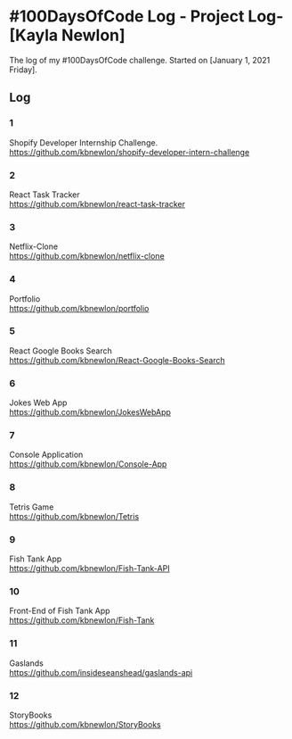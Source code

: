# #100DaysOfCode Log - Project Log- [Kayla Newlon]

The log of my #100DaysOfCode challenge. Started on [January 1, 2021 Friday].

## Log

### 1
Shopify Developer Internship Challenge. <br>
https://github.com/kbnewlon/shopify-developer-intern-challenge

### 2
React Task Tracker <br>
https://github.com/kbnewlon/react-task-tracker

### 3
Netflix-Clone <br>
https://github.com/kbnewlon/netflix-clone

### 4 
Portfolio <br>
https://github.com/kbnewlon/portfolio

### 5 
React Google Books Search <br>
https://github.com/kbnewlon/React-Google-Books-Search

### 6 
Jokes Web App <br>
https://github.com/kbnewlon/JokesWebApp

### 7
Console Application <br>
https://github.com/kbnewlon/Console-App

### 8 
Tetris Game<br>
https://github.com/kbnewlon/Tetris

### 9 
Fish Tank App<br>
https://github.com/kbnewlon/Fish-Tank-API

### 10 
Front-End of Fish Tank App<br>
https://github.com/kbnewlon/Fish-Tank

### 11 
Gaslands<br>
https://github.com/insideseanshead/gaslands-api

### 12
StoryBooks<br>
https://github.com/kbnewlon/StoryBooks


